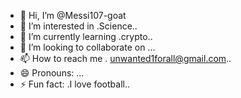 - 👋 Hi, I’m @Messi107-goat
- 👀 I’m interested in .Science..
- 🌱 I’m currently learning .crypto..
- 💞️ I’m looking to collaborate on ...
- 📫 How to reach me . unwanted1forall@gmail.com..
- 😄 Pronouns: ...
- ⚡ Fun fact: .I love football..

<!---
Messi107-goat/Messi107-goat is a ✨ special ✨ repository because its `README.md` (this file) appears on your GitHub profile.
You can click the Preview link to take a look at your changes.
--->
